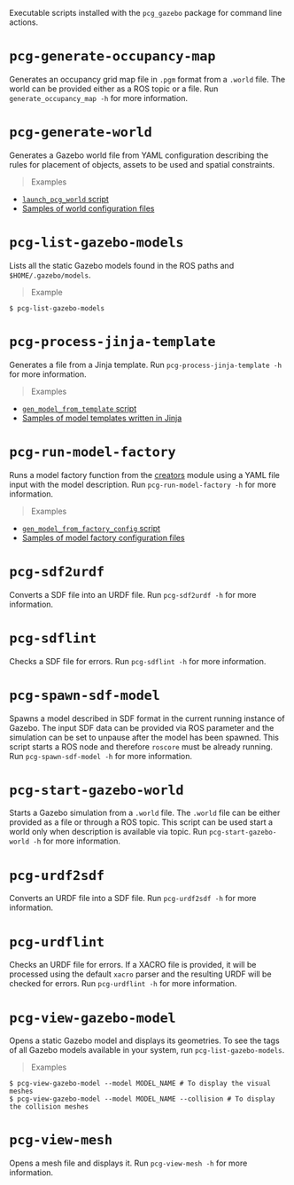 Executable scripts installed with the `pcg_gazebo` package for command line actions.

# `pcg-generate-occupancy-map`

Generates an occupancy grid map file in `.pgm` format from a `.world` file.
The world can be provided either as a ROS topic or a file.
Run `generate_occupancy_map -h` for more information.

# `pcg-generate-world`

Generates a Gazebo world file from YAML configuration describing the rules for placement of objects, assets to be used and spatial constraints.

> Examples

* [`launch_pcg_world` script](https://github.com/boschresearch/pcg_gazebo/blob/master/examples/launch_pcg_world.sh)
* [Samples of world configuration files](https://github.com/boschresearch/pcg_gazebo/tree/master/examples/world_generator/worlds)

# `pcg-list-gazebo-models`

Lists all the static Gazebo models found in the ROS paths and `$HOME/.gazebo/models`.

> Example 

```
$ pcg-list-gazebo-models
```

# `pcg-process-jinja-template`

Generates a file from a Jinja template. 
Run `pcg-process-jinja-template -h` for more information.

> Examples

* [`gen_model_from_template` script](https://github.com/boschresearch/pcg_gazebo/blob/master/examples/gen_model_from_template.sh)
* [Samples of model templates written in Jinja](https://github.com/boschresearch/pcg_gazebo/tree/master/examples/templates/models)
  
# `pcg-run-model-factory`

Runs a model factory function from the [creators](https://github.com/boschresearch/pcg_gazebo/blob/master/pcg_gazebo/generators/creators.py) module using a YAML file input with the model description.
Run `pcg-run-model-factory -h` for more information.

> Examples

* [`gen_model_from_factory_config` script](https://github.com/boschresearch/pcg_gazebo/blob/master/examples/gen_model_from_factory_config.sh)
* [Samples of model factory configuration files](https://github.com/boschresearch/pcg_gazebo/tree/master/examples/model_factory)

# `pcg-sdf2urdf`

Converts a SDF file into an URDF file.
Run `pcg-sdf2urdf -h` for more information.

# `pcg-sdflint`

Checks a SDF file for errors.
Run `pcg-sdflint -h` for more information.

# `pcg-spawn-sdf-model`

Spawns a model described in SDF format in the current running instance of Gazebo.
The input SDF data can be provided via ROS parameter and the simulation can be
set to unpause after the model has been spawned.
This script starts a ROS node and therefore `roscore` must be already running.
Run `pcg-spawn-sdf-model -h` for more information.

# `pcg-start-gazebo-world`

Starts a Gazebo simulation from a `.world` file.
The `.world` file can be either provided as a file or through a ROS topic.
This script can be used start a world only when description is available via topic.
Run `pcg-start-gazebo-world -h` for more information.

# `pcg-urdf2sdf`

Converts an URDF file into a SDF file.
Run `pcg-urdf2sdf -h` for more information.

# `pcg-urdflint`

Checks an URDF file for errors. If a XACRO file is provided, it will be processed using the default `xacro` parser and the resulting URDF will be checked for errors.
Run `pcg-urdflint -h` for more information.

# `pcg-view-gazebo-model`

Opens a static Gazebo model and displays its geometries.
To see the tags of all Gazebo models available in your system, run `pcg-list-gazebo-models`.

> Examples

```
$ pcg-view-gazebo-model --model MODEL_NAME # To display the visual meshes
$ pcg-view-gazebo-model --model MODEL_NAME --collision # To display the collision meshes
```

# `pcg-view-mesh`

Opens a mesh file and displays it.
Run `pcg-view-mesh -h` for more information.